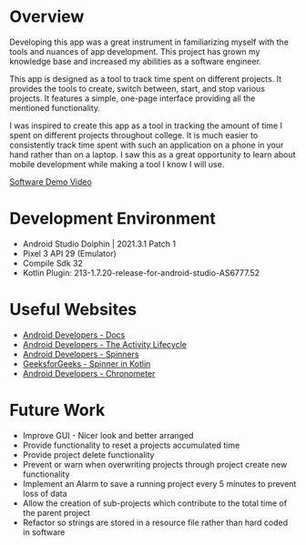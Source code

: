 # Overview

Developing this app was a great instrument in familiarizing myself with the tools and nuances of app development. This project has grown my knowledge base and increased my abilities as a software engineer.

This app is designed as a tool to track time spent on different projects. It provides the tools to create, switch between, start, and stop various projects. It features a simple, one-page interface providing all the mentioned functionality.

I was inspired to create this app as a tool in tracking the amount of time I spent on different projects throughout college. It is much easier to consistently track time spent with such an application on a phone in your hand rather than on a laptop. I saw this as a great opportunity to learn about mobile development while making a tool I know I will use.

[Software Demo Video](https://youtu.be/ZtaJdktEH1M)

# Development Environment

* Android Studio Dolphin | 2021.3.1 Patch 1
* Pixel 3 API 29 (Emulator)
* Compile Sdk 32
* Kotlin Plugin: 213-1.7.20-release-for-android-studio-AS6777.52

# Useful Websites

* [Android Developers - Docs](https://developer.android.com/docs)
* [Android Developers - The Activity Lifecycle](https://developer.android.com/guide/components/activities/activity-lifecycle)
* [Android Developers - Spinners](https://developer.android.com/develop/ui/views/components/spinner)
* [GeeksforGeeks - Spinner in Kotlin](https://www.geeksforgeeks.org/spinner-in-kotlin/)
* [Android Developers - Chronometer](https://developer.android.com/reference/kotlin/android/widget/Chronometer)


# Future Work

* Improve GUI - Nicer look and better arranged
* Provide functionality to reset a projects accumulated time
* Provide project delete functionality
* Prevent or warn when overwriting projects through project create new functionality
* Implement an Alarm to save a running project every 5 minutes to prevent loss of data
* Allow the creation of sub-projects which contribute to the total time of the parent project
* Refactor so strings are stored in a resource file rather than hard coded in software
